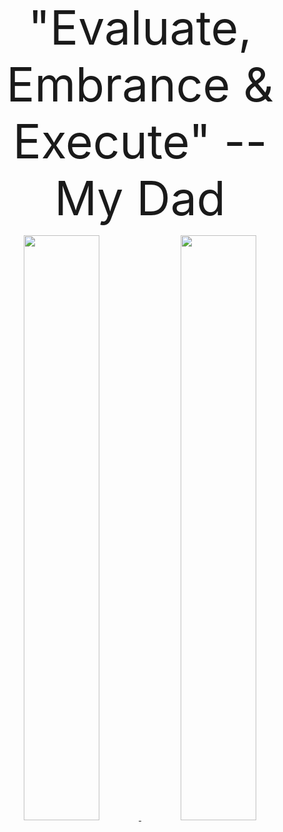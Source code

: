<div align="center">

<a style="font-size:75px;color:neon;">"Evaluate, Embrance & Execute" -- My Dad</a>

<a href="https://github.com/naveenkendyala">
     <img width="49%" font="" src="https://github-readme-stats.vercel.app/api?username=naveenkendyala&custom_title=Naveen Kendyala : GitHub Stats&&hide=prs,contribs&count_private=true&show_icons=true&theme=tokyonight&include_all_commits=true&line_height=46" />
</a>
<a href="https://github.com/naveenkendyala">
     <img width="49%" src="https://github-readme-stats.vercel.app/api/top-langs/?username=naveenkendyala&custom_title=Repository : Top Languages&hide=css,html&langs_count=6&layout=compact&theme=tokyonight" />
</a>
</div>